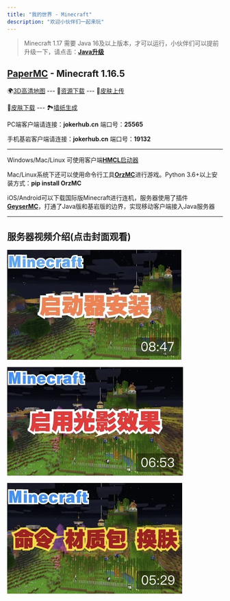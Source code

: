 ```yaml
---
title: "我的世界 - Minecraft"
description: "欢迎小伙伴们一起来玩"
---
```

> Minecraft 1.17 需要 Java 16及以上版本，才可以运行，小伙伴们可以提前升级一下，请点击：[**Java升级**](https://www.oracle.com/java/technologies/javase-jdk16-downloads.html)

## [PaperMC](https://papermc.io) - Minecraft 1.16.5

<!--🗺[实时地图](https://map.jokerhub.cn) -->
🌍[3D高清地图](https://world.jokerhub.cn)
--- 📁[资源下载](https://download.jokerhub.cn)
--- 🎎[皮肤上传](https://skin.jokerhub.cn)

👗[皮肤下载](https://www.minecraftskins.com)
--- 🏞[墙纸生成](http://minecraft.novaskin.me/wallpapers/mobile)

PC端客户端请连接：**jokerhub.cn** 端口号：**25565**

手机基岩客户端请连接：**jokerhub.cn** 端口号：**19132**

---

Windows/Mac/Linux 可使用客户端[**HMCL**启动器](https://download.jokerhub.cn/HMCL/)

Mac/Linux系统下还可以使用命令行工具[**OrzMC**](https://pypi.org/project/OrzMC/)进行游戏。Python 3.6+以上安装方式：**pip install OrzMC**

iOS/Android可以下载国际版Minecraft进行连机，服务器使用了插件[**GeyserMC**](https://geysermc.org)，打通了Java版和基岩版的边界，实现移动客户端接入Java服务器

---

## 服务器视频介绍(点击封面观看)

[![启动器安装与服务器登录](images/video_cover/mc_1.jpg)](https://www.bilibili.com/video/BV1nK4y1f7Yh/)

[![客户端开启光影效果](images/video_cover/mc_2.jpg)](https://www.bilibili.com/video/BV1sz4y1k7Hm/)

[![命令、材质包导入及更换皮肤](images/video_cover/mc_3.jpg)](https://www.bilibili.com/video/BV18A411x7EH)
